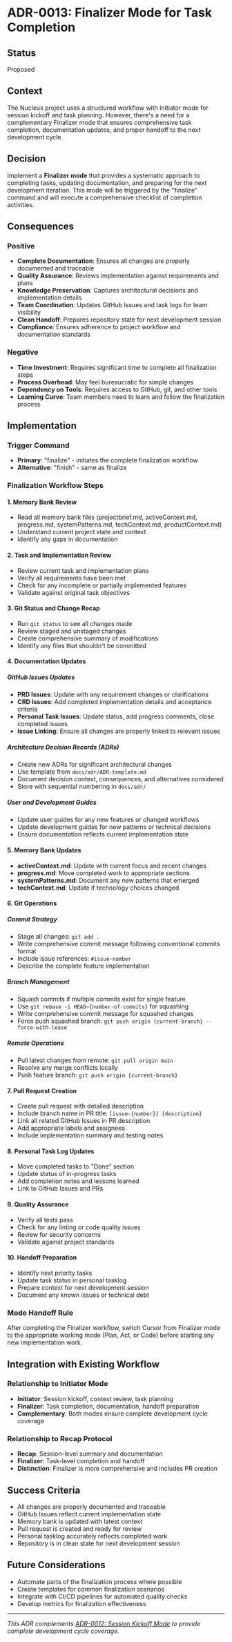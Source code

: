 # ADR-0013: Finalizer Mode for Task Completion

## Status
Proposed

## Context
The Nucleus project uses a structured workflow with Initiator mode for session kickoff and task planning. However, there's a need for a complementary Finalizer mode that ensures comprehensive task completion, documentation updates, and proper handoff to the next development cycle.

## Decision
Implement a **Finalizer mode** that provides a systematic approach to completing tasks, updating documentation, and preparing for the next development iteration. This mode will be triggered by the "finalize" command and will execute a comprehensive checklist of completion activities.

## Consequences

### Positive
- **Complete Documentation**: Ensures all changes are properly documented and traceable
- **Quality Assurance**: Reviews implementation against requirements and plans
- **Knowledge Preservation**: Captures architectural decisions and implementation details
- **Team Coordination**: Updates GitHub Issues and task logs for team visibility
- **Clean Handoff**: Prepares repository state for next development session
- **Compliance**: Ensures adherence to project workflow and documentation standards

### Negative
- **Time Investment**: Requires significant time to complete all finalization steps
- **Process Overhead**: May feel bureaucratic for simple changes
- **Dependency on Tools**: Requires access to GitHub, git, and other tools
- **Learning Curve**: Team members need to learn and follow the finalization process

## Implementation

### Trigger Command
- **Primary**: "finalize" - initiates the complete finalization workflow
- **Alternative**: "finish" - same as finalize

### Finalization Workflow Steps

#### 1. Memory Bank Review
- Read all memory bank files (projectbrief.md, activeContext.md, progress.md, systemPatterns.md, techContext.md, productContext.md)
- Understand current project state and context
- Identify any gaps in documentation

#### 2. Task and Implementation Review
- Review current task and implementation plans
- Verify all requirements have been met
- Check for any incomplete or partially implemented features
- Validate against original task objectives

#### 3. Git Status and Change Recap
- Run `git status` to see all changes made
- Review staged and unstaged changes
- Create comprehensive summary of modifications
- Identify any files that shouldn't be committed

#### 4. Documentation Updates

##### GitHub Issues Updates
- **PRD Issues**: Update with any requirement changes or clarifications
- **CRD Issues**: Add completed implementation details and acceptance criteria
- **Personal Task Issues**: Update status, add progress comments, close completed issues
- **Issue Linking**: Ensure all changes are properly linked to relevant issues

##### Architecture Decision Records (ADRs)
- Create new ADRs for significant architectural changes
- Use template from `docs/adr/ADR-template.md`
- Document decision context, consequences, and alternatives considered
- Store with sequential numbering in `docs/adr/`

##### User and Development Guides
- Update user guides for any new features or changed workflows
- Update development guides for new patterns or technical decisions
- Ensure documentation reflects current implementation state

#### 5. Memory Bank Updates
- **activeContext.md**: Update with current focus and recent changes
- **progress.md**: Move completed work to appropriate sections
- **systemPatterns.md**: Document any new patterns that emerged
- **techContext.md**: Update if technology choices changed

#### 6. Git Operations

##### Commit Strategy
- Stage all changes: `git add .`
- Write comprehensive commit message following conventional commits format
- Include issue references: `#issue-number`
- Describe the complete feature implementation

##### Branch Management
- Squash commits if multiple commits exist for single feature
- Use `git rebase -i HEAD~{number-of-commits}` for squashing
- Write comprehensive commit message for squashed changes
- Force push squashed branch: `git push origin {current-branch} --force-with-lease`

##### Remote Operations
- Pull latest changes from remote: `git pull origin main`
- Resolve any merge conflicts locally
- Push feature branch: `git push origin {current-branch}`

#### 7. Pull Request Creation
- Create pull request with detailed description
- Include branch name in PR title: `[issue-{number}] {description}`
- Link all related GitHub Issues in PR description
- Add appropriate labels and assignees
- Include implementation summary and testing notes

#### 8. Personal Task Log Updates
- Move completed tasks to "Done" section
- Update status of in-progress tasks
- Add completion notes and lessons learned
- Link to GitHub Issues and PRs

#### 9. Quality Assurance
- Verify all tests pass
- Check for any linting or code quality issues
- Review for security concerns
- Validate against project standards

#### 10. Handoff Preparation
- Identify next priority tasks
- Update task status in personal tasklog
- Prepare context for next development session
- Document any known issues or technical debt

### Mode Handoff Rule
After completing the Finalizer workflow, switch Cursor from Finalizer mode to the appropriate working mode (Plan, Act, or Code) before starting any new implementation work.

## Integration with Existing Workflow

### Relationship to Initiator Mode
- **Initiator**: Session kickoff, context review, task planning
- **Finalizer**: Task completion, documentation, handoff preparation
- **Complementary**: Both modes ensure complete development cycle coverage

### Relationship to Recap Protocol
- **Recap**: Session-level summary and documentation
- **Finalizer**: Task-level completion and handoff
- **Distinction**: Finalizer is more comprehensive and includes PR creation

## Success Criteria
- All changes are properly documented and traceable
- GitHub Issues reflect current implementation state
- Memory bank is updated with latest context
- Pull request is created and ready for review
- Personal tasklog accurately reflects completed work
- Repository is in clean state for next development session

## Future Considerations
- Automate parts of the finalization process where possible
- Create templates for common finalization scenarios
- Integrate with CI/CD pipelines for automated quality checks
- Develop metrics for finalization effectiveness

---

*This ADR complements [ADR-0012: Session Kickoff Mode](ADR-0012-session-kickoff-mode.md) to provide complete development cycle coverage.* 
